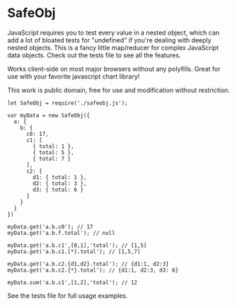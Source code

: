 # SafeObj

 JavaScript requires you to test every value in a nested object, which can add a lot of bloated tests for "undefined" if you're dealing with deeply nested objects. This is a fancy little map/reducer for complex JavaScript data objects. Check out the tests file to see all the features. 

Works client-side on most major browsers without any polyfills. Great for use with your favorite javascript chart library!

This work is public domain, free for use and modification without restriction.

```
let SafeObj = require('./safeobj.js');

var myData = new SafeObj({
  a: {
    b: {
      c0: 17,
      c1: [
        { total: 1 },
        { total: 5 },
        { total: 7 }
      ],
      c2: {
        d1: { total: 1 },
        d2: { total: 3 },
        d3: { total: 6 }
      }
    }
  }
})

myData.get('a.b.c0'); // 17
myData.get('a.b.f.total'); // null

myData.get('a.b.c1',[0,1],'total'); // [1,5]
myData.get('a.b.c1.[*].total'); // [1,5,7]

myData.get('a.b.c2.{d1,d2}.total'); // {d1:1, d2:3}
myData.get('a.b.c2.{*}.total'); // {d1:1, d2:3, d3: 6}

myData.sum('a.b.c1',[1,2],'total'); // 12
```

See the tests file for full usage examples.
